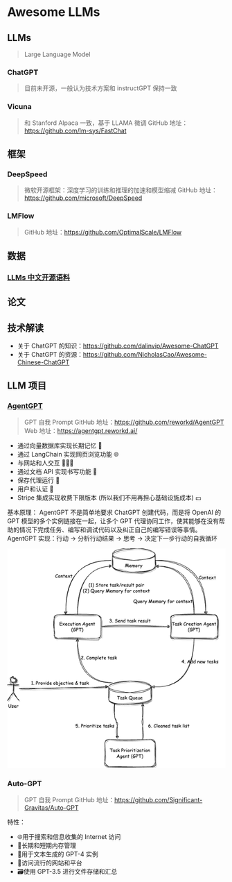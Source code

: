 # Awesome LLMs

## LLMs

> Large Language Model

### ChatGPT
> 目前未开源，一般认为技术方案和 instructGPT 保持一致
> 



### Vicuna

> 和 Stanford Alpaca 一致，基于 LLAMA 微调
> GitHub 地址：https://github.com/lm-sys/FastChat



## 框架

### DeepSpeed

> 微软开源框架：深度学习的训练和推理的加速和模型缩减
> GitHub 地址：https://github.com/microsoft/DeepSpeed


### LMFlow

> GitHub 地址：https://github.com/OptimalScale/LMFlow



## 数据
### [LLMs 中文开源语料](LLMs%20%E4%B8%AD%E6%96%87%E5%BC%80%E6%BA%90%E8%AF%AD%E6%96%99.md)



## 论文



## 技术解读

- 关于 ChatGPT 的知识：https://github.com/dalinvip/Awesome-ChatGPT
- 关于 ChatGPT 的资源：https://github.com/NicholasCao/Awesome-Chinese-ChatGPT



## LLM 项目

### [AgentGPT](awesome_llm_projects/agentgpt.md)

> GPT 自我 Prompt
> GitHub 地址：https://github.com/reworkd/AgentGPT
> Web 地址：https://agentgpt.reworkd.ai/

- 通过向量数据库实现长期记忆 🧠
- 通过 LangChain 实现网页浏览功能 🌐
- 与网站和人交互 👨‍👩‍👦
- 通过文档 API 实现书写功能 📄
- 保存代理运行 💾
- 用户和认证 🔐
- Stripe 集成实现收费下限版本 (所以我们不用再担心基础设施成本) 💵

基本原理：
AgentGPT 不是简单地要求 ChatGPT 创建代码，而是将 OpenAI 的 GPT 模型的多个实例链接在一起，让多个 GPT 代理协同工作，使其能够在没有帮助的情况下完成任务、编写和调试代码以及纠正自己的编写错误等事情。
AgentGPT 实现：行动 -> 分析行动结果 -> 思考 -> 决定下一步行动的自我循环

![autogpt 流程图](awesome_llm_projects/agentgpt.assets/agentgpt流程图.png)

### Auto-GPT

>GPT 自我 Prompt 
>GitHub 地址：https://github.com/Significant-Gravitas/Auto-GPT

特性：

- 🌐用于搜索和信息收集的 Internet 访问
- 💾长期和短期内存管理
- 🧠用于文本生成的 GPT-4 实例
- 🔗访问流行的网站和平台
- 🗃️使用 GPT-3.5 进行文件存储和汇总











